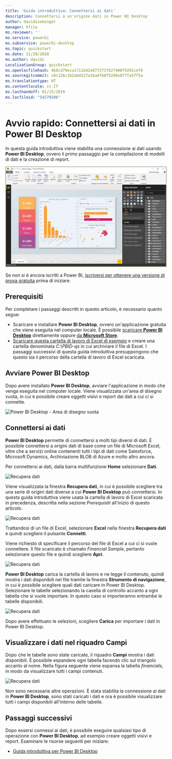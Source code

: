 ```yaml
---
title: 'Guida introduttiva: Connettersi ai dati'
description: Connettersi a un'origine dati in Power BI Desktop
author: davidiseminger
manager: kfile
ms.reviewer: ''
ms.service: powerbi
ms.subservice: powerbi-desktop
ms.topic: quickstart
ms.date: 11/28/2018
ms.author: davidi
LocalizationGroup: quickstart
ms.openlocfilehash: 4b8cd79eca1711b424d772737b27400f9291cef0
ms.sourcegitcommit: c8c126c1b2ab4527a16a4fb8f5208e0f7fa5ff5a
ms.translationtype: HT
ms.contentlocale: it-IT
ms.lasthandoff: 01/15/2019
ms.locfileid: "54279206"
---
```

# <a name="quickstart-connect-to-data-in-power-bi-desktop"></a>Avvio rapido: Connettersi ai dati in Power BI Desktop

In questa guida introduttiva viene stabilita una connessione ai dati usando **Power BI Desktop**, ovvero il primo passaggio per la compilazione di modelli di dati e la creazione di report.

![Power BI Desktop](media/desktop-what-is-desktop/what-is-desktop_01.png)

Se non si è ancora iscritti a Power BI, [iscriversi per ottenere una versione di prova gratuita](https://app.powerbi.com/signupredirect?pbi_source=web) prima di iniziare.

## <a name="prerequisites"></a>Prerequisiti

Per completare i passaggi descritti in questo articolo, è necessario quanto segue:
* Scaricare e installare **Power BI Desktop**, ovvero un'applicazione gratuita che viene eseguita nel computer locale. È possibile [scaricare **Power BI Desktop**](https://powerbi.microsoft.com/desktop) direttamente oppure [da **Microsoft Store**](http://aka.ms/pbidesktopstore).
* [Scaricare questa cartella di lavoro di Excel di esempio](http://go.microsoft.com/fwlink/?LinkID=521962) e creare una cartella denominata *C:\PBID-qs* in cui archiviare il file di Excel. I passaggi successivi di questa guida introduttiva presuppongono che questo sia il percorso della cartella di lavoro di Excel scaricata.

## <a name="launch-power-bi-desktop"></a>Avviare Power BI Desktop

Dopo avere installato **Power BI Desktop**, avviare l'applicazione in modo che venga eseguita nel computer locale. Viene visualizzata un'area di disegno vuota, in cui è possibile creare oggetti visivi e report dai dati a cui ci si connette. 

![Power BI Desktop - Area di disegno vuota](media/desktop-quickstart-connect-to-data/qs-connect-data_01.png)

## <a name="connect-to-data"></a>Connettersi ai dati

**Power BI Desktop** permette di connettersi a molti tipi diversi di dati. È possibile connettersi a origini dati di base come un file di Microsoft Excel, oltre che a servizi online contenenti tutti i tipi di dati come Salesforce, Microsoft Dynamics, Archiviazione BLOB di Azure e molto altro ancora. 

Per connettersi ai dati, dalla barra multifunzione **Home** selezionare **Dati**.

![Recupera dati](media/desktop-quickstart-connect-to-data/qs-connect-data_02.png)

Viene visualizzata la finestra **Recupera dati**, in cui è possibile scegliere tra una serie di origini dati diverse a cui **Power BI Desktop** può connettersi. In questa guida introduttiva viene usata la cartella di lavoro di Excel scaricata in precedenza, descritta nella sezione *Prerequisiti* all'inizio di questo articolo. 

![Recupera dati](media/desktop-quickstart-connect-to-data/qs-connect-data_03.png)

Trattandosi di un file di Excel, selezionare **Excel** nella finestra **Recupera dati** e quindi scegliere il pulsante **Connetti**.

Viene richiesto di specificare il percorso del file di Excel a cui ci si vuole connettere. Il file scaricato è chiamato *Financial Sample*, pertanto selezionare questo file e quindi scegliere **Apri**.

![Recupera dati](media/desktop-quickstart-connect-to-data/qs-connect-data_04.png)

**Power BI Desktop** carica la cartella di lavoro e ne legge il contenuto, quindi mostra i dati disponibili nel file tramite la finestra **Strumento di navigazione**, in cui è possibile scegliere quali dati caricare in Power BI Desktop. Selezionare le tabelle selezionando la casella di controllo accanto a ogni tabella che si vuole importare. In questo caso si importeranno entrambe le tabelle disponibili.

![Recupera dati](media/desktop-quickstart-connect-to-data/qs-connect-data_05.png)

Dopo avere effettuato le selezioni, scegliere **Carica** per importare i dati in Power BI Desktop.

## <a name="view-data-in-the-fields-pane"></a>Visualizzare i dati nel riquadro Campi

Dopo che le tabelle sono state caricate, il riquadro **Campi** mostra i dati disponibili. È possibile espandere ogni tabella facendo clic sul triangolo accanto al nome. Nella figura seguente viene espansa la tabella *financials*, in modo da visualizzare tutti i campi contenuti. 

![Recupera dati](media/desktop-quickstart-connect-to-data/qs-connect-data_06.png)

Non sono necessarie altre operazioni. È stata stabilita la connessione ai dati in **Power BI Desktop**, sono stati caricati i dati e ora è possibile visualizzare tutti i campi disponibili all'interno delle tabelle.


## <a name="next-steps"></a>Passaggi successivi
Dopo essersi connessi ai dati, è possibile eseguire qualsiasi tipo di operazione con **Power BI Desktop**, ad esempio creare oggetti visivi e report. Esaminare le risorse seguenti per iniziare:

* [Guida introduttiva per Power BI Desktop](desktop-getting-started.md)


